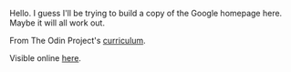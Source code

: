 Hello. I guess I'll be trying to build a copy of the Google homepage here. Maybe it will all work out.

From The Odin Project's [curriculum](http://www.theodinproject.com/web-development-101/html-css).

Visible online [here](https://thisisned.github.io/google-homepage/).
